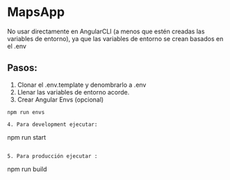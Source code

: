 # MapsApp

No usar directamente en AngularCLI (a menos que estén creadas las variables de entorno), ya que las variables de entorno se crean basados en el .env

## Pasos:
1. Clonar el .env.template y denombrarlo a .env 
2. Llenar las variables de entorno acorde. 
3. Crear Angular Envs (opcional)
```
npm run envs 

4. Para development ejecutar: 
```
npm run start 
````

5. Para producción ejecutar :
````
npm run build
````
